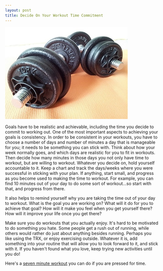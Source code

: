 ```yaml
---
layout: post
title: Decide On Your Workout Time Commitment 
---
```


![Weights](/images/weights.jpg)

Goals have to be realistic and achievable, including the time you decide to commit to working out. One of the most important aspects to achieving your goals is consistency. In order to be consistent in your workouts, you have to choose a number of days and number of minutes a day that is manageable for you; it needs to be something you can stick with. Think about how your week normally goes, and which days are realistic for you to fit in workouts. Then decide how many minutes in those days you not only have time to workout, but are willing to workout. Whatever you decide on, hold yourself accountable to it. Keep a chart and track the days/weeks where you were successful in sticking with your plan. If anything, start small, and progress as you become used to making the time to workout. For example, you can find 10 minutes out of your day to do some sort of workout...so start with that, and progress from there. 

It also helps to remind yourself why you are taking the time out of your day to workout. What is the goal you are working on? What will it do for you to achieve that goal? How will it make you feel when you get yourself there? How will it improve your life once you get there? 

Make sure you do workouts that you actually enjoy. It's hard to be motivated to do something you hate. Some people get a rush out of running, while others would rather do just about anything besides running. Perhaps you like using the TRX, or enjoy exercising outside. Whatever it is, add something into your routine that will allow you to look forward to it, and stick with it. If you haven't found what you love, keep trying new activities until you do!  

Here's a [seven minute workout](http://7-min.com/) you can do if you are pressed for time. 
